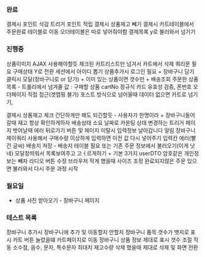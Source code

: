 ### 완료
결제시 포인트 삭감 트리거 포인트 적립
결제시 상품재고 빼기
결제시 카트테이블에서 주문완료 테이블로 이동
오더테이블은 따로 넣어줘야함
결제목록 y로 불러와서 넘기기
### 진행중 
상품이미지 AJAX 사용해야할듯 
체크된 카트리스트만 넘겨서 카트에서 삭제 쿼리문 필요 구매상태 Y로 전환 
세션에서 아이디 뽑기
상품추가시 로그인 필요 + 장바구니 담기 클릭시 모달(장바구니로 or 닫기) + 이미 있는 상품이면 갯수만 + 
배송조회 주문한 상품 목록 - 트롤리에서 넘겨줄 값 : 구매할 상품 cartNo
정규식 카드 유효성 검증, 폰번호 
오더페이지 직접 접근(겟맵핑 불가) 포스트 방식으로 넘어올때 데이터 없으면 카트로 넘기기, 

결제시 상품재고 체크 간단하게만 해도 되긴할듯 - 사용자가 한명이라 + 장바구니들어갈때 재고 항상 확인하게하자
배송상태 소요 날짜로 카운팅 상태 변경하는 트리거
페이지 벗어날때 에러 뒤로가기 버튼 및 페이지 이탈시 입력정보 날아갑니다 알림
장바구니 제이쿼리 사용해서 구매수량 이상하게 입력하면 이전 값 다시 넣어주기
입력칸 에러(빨간 글씨)
배송지 저장 - 배송지 테이블 필요 또는 기존 주문 정보에서 불러오기(이게 낫네) 모달창띄워서 목록보여주고 고ㅓ르게하기 + 기본 3가지
userDTO 암호같은 개인정보는 빼자
라디오 버튼 수정
브라우저 작게 했을때 사이즈 조정
완료되지않은 주문 있으면 불러와서 다시 주문 과정 시작

### 월요일 
- 상품 사진 받아오기 - 장바구니 페이지 

### 테스트 목록 
장바구니 추가시 장바구니에 추가 및 이동할지 안할지
장바구니 품목 갯수가 뱃지로 표시
카트 버튼 눌렀을떄 카트페이지로 이동
장바구니 상품 정보 제대로 표시
갯수 조절 작동 소수점, 음수, 문자, 특수문자 최대치 재고수량
삭제 했을때 제대로 삭제 및 화면 전환 

